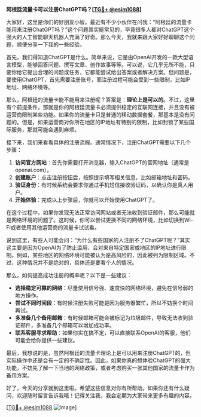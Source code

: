 **阿根廷流量卡可以注册ChatGPT吗？[[TG💪+ @esim1088](https://t.me/s/esim1088)]**

大家好，这里是你们的好朋友小智。最近有不少小伙伴在问我：“阿根廷的流量卡能用来注册ChatGPT吗？”这个问题其实挺常见的，毕竟很多人都对ChatGPT这个强大的人工智能聊天机器人充满了好奇。那么今天，我就来跟大家好好聊聊这个问题，顺便分享一下我的一些经验。

首先，我们得知道ChatGPT是什么。简单来说，它是由OpenAI开发的一款大型语言模型，能够回答问题、撰写文章、创作故事等等。可以说，它几乎无所不能，只要你给它提出合理的问题或任务，它都能尝试给出答案或者解决方案。但问题是，要使用ChatGPT，首先需要注册账号，而注册过程可能会受到一些限制，比如IP地址、网络环境等。

那么，阿根廷的流量卡能不能用来注册呢？答案是：**理论上是可以的**。不过，这里有个前提条件，那就是你的阿根廷流量卡必须提供稳定的互联网连接，并且没有被运营商限制某些功能。如果你的流量卡只是普通的移动数据套餐，那基本是没有问题的。但是，如果运营商对你所在地区的IP地址有特别的限制，比如封锁了某些国际服务，那就可能会遇到麻烦。

接下来，我们来看看具体的注册流程。通常情况下，注册ChatGPT需要以下几个步骤：

1. **访问官方网站**：首先你需要打开浏览器，输入ChatGPT的官网地址（通常是openai.com）。
2. **创建账户**：点击注册按钮后，按照提示填写相关信息，比如邮箱地址和密码。
3. **验证身份**：有时候系统会要求你通过手机短信接收验证码，以确认你是真人用户。
4. **开始体验**：完成以上步骤后，你就可以开始使用ChatGPT了。

在这个过程中，如果你发现无法正常访问网站或者无法收到验证邮件，那么可能就是网络环境的问题了。这时候，你可以尝试更换不同的网络环境，比如切换到Wi-Fi或者使用其他运营商的流量卡试试看。

说到这里，有些人可能会问：“为什么有些国家的人注册不了ChatGPT呢？”其实这主要是因为OpenAI为了防止滥用，会对来自特定国家或地区的IP地址进行限制。例如，某些地区的网络环境可能被认为是高风险的，因此被列为限制区域。不过，这种情况并不是绝对的，具体还是要看个人的情况。

那么，如何提高成功注册的概率呢？以下是一些建议：

- **选择稳定可靠的网络**：尽量使用信号强、速度快的网络环境，避免在信号弱的地方操作。
- **尝试不同时间段**：有时候注册失败可能是因为服务器繁忙，所以不妨换个时间再试。
- **多准备几个备用邮箱**：有时候邮箱可能会被标记为垃圾邮件，导致无法收到验证邮件，多准备几个邮箱可以增加成功率。
- **联系客服寻求帮助**：如果你实在搞不定，可以直接联系OpenAI的客服，他们可能会给你提供一些建议。

最后，我想说的是，虽然阿根廷的流量卡理论上是可以用来注册ChatGPT的，但实际操作中还是会有一定的不确定性。因此，如果你真的想体验ChatGPT的强大功能，不妨先了解一下当地的网络政策，或者考虑购买一张其他国家的流量卡作为备用方案。

好了，今天的分享就到这里啦。希望这些信息对你有所帮助。如果你还有什么疑问，欢迎随时留言告诉我哦！记得关注我，我会定期为大家带来更多有趣的内容。

[[TG💪+ @esim1088](https://t.me/s/esim1088) ![Image](https://i.postimg.cc/4NQfJmqS/Snipaste-2025-05-13-00-14-12.png)]
